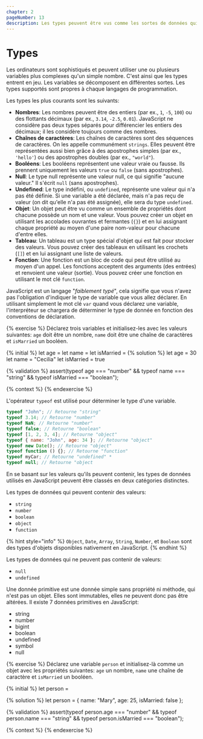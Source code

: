 ```yaml
---
chapter: 2
pageNumber: 13
description: Les types peuvent être vus comme les sortes de données qui possèdent une représentation dans le langage et qui peuvent être manipulés.
---
```


# Types

Les ordinateurs sont sophistiqués et peuvent utiliser une ou plusieurs variables plus complexes qu'un simple nombre. C'est ainsi que les types entrent en jeu. Les variables se décomposent en différentes sortes. Les types supportés sont propres à chaque langages de programmation.

Les types les plus courants sont les suivants:

- **Nombres**: Les nombres peuvent être des entiers (par ex., `1`, `-5`, `100`) ou des flottants décimaux (par ex., `3.14`, `-2.5`, `0.01`). JavaScript ne considère pas deux types séparés pour différencier les entiers des décimaux; il les considère toujours comme des nombres.
- **Chaînes de caractères**: Les chaînes de caractères sont des séquences de caractères. On les appelle communément `strings`. Elles peuvent être représentées aussi bien grâce à des apostrophes simples (par ex., `'hello'`) ou des apostrophes doubles (par ex., `"world"`).
- **Booléens**: Les booléens représentent une valeur vraie ou fausse. Ils prennent uniquement les valeurs `true` ou `false` (sans apostrophes).
- **Null**: Le type null représente une valeur null, ce qui signifie "aucune valeur." Il s'écrit `null` (sans apostrophes).
- **Undefined**: Le type indéfini, ou `undefined`, représente une valeur qui n'a pas été définie. Si une variable a été déclarée, mais n'a pas reçu de valeur (on dit qu'elle n'a pas été assignée), elle sera du type `undefined`.
- **Objet**: Un objet peut être vu comme un ensemble de propriétés dont chacune possède un nom et une valeur. Vous pouvez créer un objet en utilisant les accolades ouvrantes et fermantes (`{}`) et en lui assignant chaque propriété au moyen d'une paire nom-valeur pour chacune d'entre elles.
- **Tableau**: Un tableau est un type spécial d'objet qui est fait pour stocker des valeurs. Vous pouvez créer des tableaux en utilisant les crochets (`[]`) et en lui assignant une liste de valeurs.
- **Fonction**: Une fonction est un bloc de code qui peut être utilisé au moyen d'un appel. Les fonctions acceptent des arguments (des entrées) et renvoient une valeur (sortie). Vous pouvez créer une fonction en utilisant le mot clé `function`.

JavaScript est un langage "_faiblement typé_", cela signifie que vous n'avez pas l'obligation d'indiquer le type de variable que vous allez déclarer. En utilisant simplement le mot clé `var` quand vous déclarez une variable, l'interpréteur se chargera de déterminer le type de donnée en fonction des conventions de déclaration.

{% exercise %}
Déclarez trois variables et initialisez-les avec les valeurs suivantes: `age` doit être un nombre, `name` doit être une chaîne de caractères et `isMarried` un booléen.

{% initial %}
let age =
let name =
let isMarried =
{% solution %}
let age = 30
let name = "Cecilia"
let isMarried = true

{% validation %}
assert(typeof age === "number" && typeof name === "string" && typeof isMarried === "boolean");

{% context %}
{% endexercise %}

L'opérateur `typeof` est utilisé pour déterminer le type d'une variable.

```javascript
typeof "John"; // Retourne "string"
typeof 3.14; // Retourne "number"
typeof NaN; // Retourne "number"
typeof false; // Retourne "boolean"
typeof [1, 2, 3, 4]; // Retourne "object"
typeof { name: "John", age: 34 }; // Retourne "object"
typeof new Date(); // Retourne "object"
typeof function () {}; // Retourne "function"
typeof myCar; // Retourne "undefined" *
typeof null; // Retourne "object
```

En se basant sur les valeurs qu'ils peuvent contenir, les types de données utilisés en JavaScript peuvent être classés en deux catégories distinctes.

Les types de données qui peuvent contenir des valeurs:

- `string`
- `number`
- `boolean`
- `object`
- `function`

{% hint style="info" %}
`Object`, `Date`, `Array`, `String`, `Number`, et `Boolean` sont des types d'objets disponibles nativement en JavaScript.
{% endhint %}

Les types de données qui ne peuvent pas contenir de valeurs:

- `null`
- `undefined`

Une donnée primitive est une donnée simple sans propriété ni méthode, qui n'est pas un objet. Elles sont immutables, elles ne peuvent donc pas être altérées. Il existe 7 données primitives en JavaScript:

- string
- number
- bigint
- boolean
- undefined
- symbol
- null

{% exercise %}
Déclarez une variable `person` et initialisez-là comme un objet avec les propriétés suivantes: `age` un nombre, `name` une chaîne de caractère et `isMarried` un booléen.

{% initial %}
let person =

{% solution %}
let person = {
name: "Mary",
age: 25,
isMarried: false
};

{% validation %}
assert(typeof person.age === "number" && typeof person.name === "string" && typeof person.isMarried === "boolean");

{% context %}
{% endexercise %}
